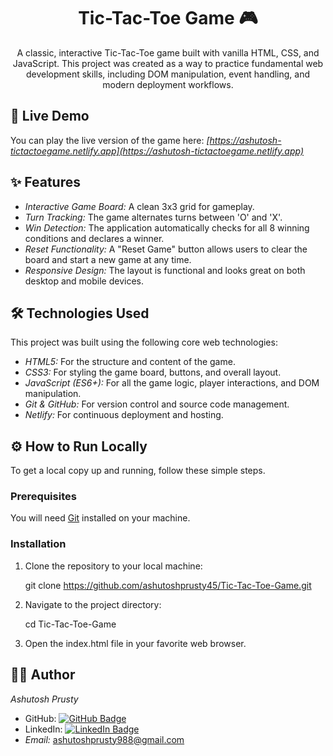 <h1 align="center">Tic-Tac-Toe Game 🎮</h1>

<p align="center">
  A classic, interactive Tic-Tac-Toe game built with vanilla HTML, CSS, and JavaScript. This project was created as a way to practice fundamental web development skills, including DOM manipulation, event handling, and modern deployment workflows.
</p>

## 🚀 Live Demo

You can play the live version of the game here:
*[https://ashutosh-tictactoegame.netlify.app](https://ashutosh-tictactoegame.netlify.app)*


## ✨ Features

- *Interactive Game Board:* A clean 3x3 grid for gameplay.
- *Turn Tracking:* The game alternates turns between 'O' and 'X'.
- *Win Detection:* The application automatically checks for all 8 winning conditions and declares a winner.
- *Reset Functionality:* A "Reset Game" button allows users to clear the board and start a new game at any time.
- *Responsive Design:* The layout is functional and looks great on both desktop and mobile devices.

## 🛠 Technologies Used

This project was built using the following core web technologies:

- *HTML5:* For the structure and content of the game.
- *CSS3:* For styling the game board, buttons, and overall layout.
- *JavaScript (ES6+):* For all the game logic, player interactions, and DOM manipulation.
- *Git & GitHub:* For version control and source code management.
- *Netlify:* For continuous deployment and hosting.

## ⚙ How to Run Locally

To get a local copy up and running, follow these simple steps.

### Prerequisites

You will need [Git](https://git-scm.com) installed on your machine.

### Installation

1.  Clone the repository to your local machine:
    
    git clone https://github.com/ashutoshprusty45/Tic-Tac-Toe-Game.git
    
2.  Navigate to the project directory:
    
    cd Tic-Tac-Toe-Game
    
3.  Open the index.html file in your favorite web browser.

## 👨‍💻 Author

*Ashutosh Prusty*

- GitHub: [![GitHub Badge](https://img.shields.io/badge/GitHub-100000?style=for-the-badge&logo=github&logoColor=white)](https://github.com/ashutoshprusty45)
- LinkedIn: [![LinkedIn Badge](https://img.shields.io/badge/LinkedIn-0077B5?style=for-the-badge&logo=linkedin&logoColor=white)](https://www.linkedin.com/in/ashutosh-prusty-77272132b)
- *Email:* ashutoshprusty988@gmail.com
```

